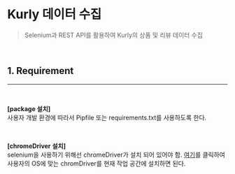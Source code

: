 # Kurly 데이터 수집
> Selenium과 REST API를 활용하여 Kurly의 상품 및 리뷰 데이터 수집

<br>

## 1. Requirement
---
<br>

**[package 설치]**<br>
사용자 개발 환경에 따라서 Pipfile 또는 requirements.txt를 사용하도록 한다.

<br>

**[chromeDriver 설치]**<br>
selenium을 사용하기 위해선 chromeDriver가 설치 되어 있어야 함. [여기](https://chromedriver.chromium.org/)를 클릭하여 사용자의 OS에 맞는 chromDriver를 현재 작업 공간에 설치하면 된다.

